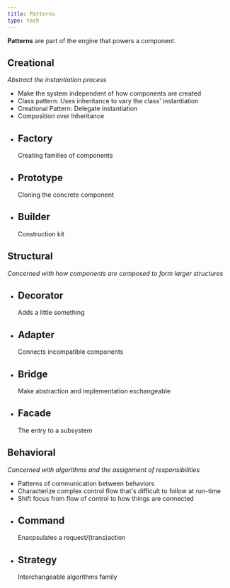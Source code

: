 ```yaml
---
title: Patterns
type: tech
---
```


**Patterns** are part of the engine that powers a component.

## Creational

_Abstract the instantiation process_

- Make the system independent of how components are created
- Class pattern: Uses inheritance to vary the class' instantiation
- Creational Pattern: Delegate instantiation
- Composition over Inheritance

<ul class="cards">
  <li>
    <h2><LinkTo @route="component-architecture.patterns.factory">Factory</LinkTo></h2>
    <p>Creating families of components</p>
  </li>

  <li>
    <h2><LinkTo @route="component-architecture.patterns.prototype">Prototype</LinkTo></h2>
    <p>Cloning the concrete component</p>
  </li>

  <li>
    <h2>
      <LinkTo @route="component-architecture.patterns.builder">Builder</LinkTo>
    </h2>
    <p>Construction kit</p>
  </li>
</ul>

## Structural

_Concerned with how components are composed to form larger structures_

<ul class="cards">
  <li>
    <h2><LinkTo @route="component-architecture.patterns.decorator">Decorator</LinkTo></h2>
    <p>Adds a little something</p>
  </li>

  <li>
    <h2><LinkTo @route="component-architecture.patterns.adapter">Adapter</LinkTo></h2>
    <p>Connects incompatible components</p>
  </li>

  <li>
    <h2>
      <LinkTo @route="component-architecture.patterns.bridge">Bridge</LinkTo>
    </h2>
    <p>Make abstraction and implementation exchangeable</p>
  </li>

  <li>
    <h2>
      <LinkTo @route="component-architecture.patterns.facade">Facade</LinkTo>
    </h2>
    <p>The entry to a subsystem</p>
  </li>
</ul>

## Behavioral

_Concerned with algorithms and the assignment of responsibilities_

- Patterns of communication between behaviors
- Characterize complex control flow that's difficult to follow at run-time
- Shift focus from flow of control to how things are connected

<ul class="cards">
  <li>
    <h2><LinkTo @route="component-architecture.patterns.command">Command</LinkTo></h2>
    <p>Enacpsulates a request/(trans)action</p>
  </li>

  <li>
    <h2><LinkTo @route="component-architecture.patterns.adapter">Strategy</LinkTo></h2>
    <p>Interchangeable algorithms family</p>
  </li>
</ul>
